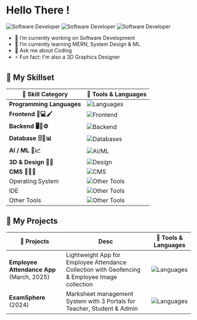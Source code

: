 <h1>Hello There !</h1>

![Software Developer](https://img.shields.io/badge/-Android%20App%20Dev-E34F26?style=for-the-badge&logo=html5&logoColor=white)    ![Software Developer](https://img.shields.io/badge/-Full%20Stack%20Software%20Developer-E34F26?style=for-the-badge&logo=html5&logoColor=white)  ![Software Developer](https://img.shields.io/badge/-3D%20Graphics%20Designer-E34F26?style=for-the-badge&logo=html5&logoColor=white)  

- 🔭 I’m currently working on Software Development
- 🌱 I’m currently learning MERN, System Design & ML
- 💬 Ask me about Coding
- ⚡ Fun fact: I'm also a 3D Graphics Designer


## 🚀 My Skillset

| 💼 Skill Category                            | 🚀 Tools & Languages                                                                                      |
|---------------------------------------------|------------------------------------------------------------------------------------------------------------|
| **Programming Languages**                   | ![Languages](https://skillicons.dev/icons?i=java,python,c,cpp,kotlin,php,bash,dart)                        |
| **Frontend 🎨💻🖌️**                        | ![Frontend](https://skillicons.dev/icons?i=html,css,js,bootstrap,tailwind,jquery,flutter,react)           |
| **Backend 🖥️🔧⚙️**                         | ![Backend](https://skillicons.dev/icons?i=django,php,nodejs,express,nextjs,kotlin,gcp,flask)              |
| **Database 🗄️💾📊**                        | ![Databases](https://skillicons.dev/icons?i=mysql,postgres,mongodb,sqlite,firebase)                       |
| **AI / ML 🤖📈**                           | ![AI/ML](https://skillicons.dev/icons?i=sklearn)                                                           |
| **3D & Design 🍩🎨**                       | ![Design](https://skillicons.dev/icons?i=blender,photoshop,pr)                                             |
| **CMS 📝📑🌐**                             | ![CMS](https://skillicons.dev/icons?i=wordpress,strapi)                                                    |
| Operating System                            | ![Other Tools](https://skillicons.dev/icons?i=ubuntu,kali,debian,linux,windows)                       |
| IDE                                         | ![Other Tools](https://skillicons.dev/icons?i=vscode,pycharm,idea,androidstudio,eclipse)              |
| Other Tools                                 | ![Other Tools](https://skillicons.dev/icons?i=discord,docker,git,github,netlify,postman,vercel)       |

<!--
# 📊GitHub Stats :
<table align="center">
<tr>
<td><img src="https://github-readme-stats.vercel.app/api?username=FireStackDev&theme=dark&hide_border=false&include_all_commits=true&count_private=true" />
</td>
<td>

 <img src="https://nirzak-streak-stats.vercel.app/?user=FireStackDev&theme=dark&hide_border=false"/>

</td>
</tr>
</table>
-->

## 🚀 My Projects

| 💼 Projects                  | Desc                            | 🚀 Tools & Languages                                                                                      |
|----------------------------------|-----------------------------------------------------|------------------------------------------------------------------------------------------------------------|
| **Employee Attendance App** (March, 2025) | Lightweight App for Employee Attendance Collection with Geofencing & Employee Image collection | ![Languages](https://skillicons.dev/icons?i=kotlin,js,gcp)|
| **ExamSphere** (2024) | Marksheet management System with 3 Portals for Teacher, Student & Admin | ![Languages](https://skillicons.dev/icons?i=php,mysql,html,css,js)                        |


